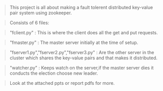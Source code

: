 >This project is all about making a fault tolerent distributed key-value pair system using zookeeper.

>Consists of 6 files:



>"fclient.py" : This is where the client does all the get and put requests.

>"fmaster.py" : The master server initially at the time of setup.

>"fserver1.py","fserver2.py","fserver3.py" : Are the other server in the cluster which shares the key-value pairs and that makes it distributed.

>"watcher.py" : Keeps watch on the server,if the master server dies it conducts the election choose new leader.

>Look at the attached ppts or report pdfs for more. 
